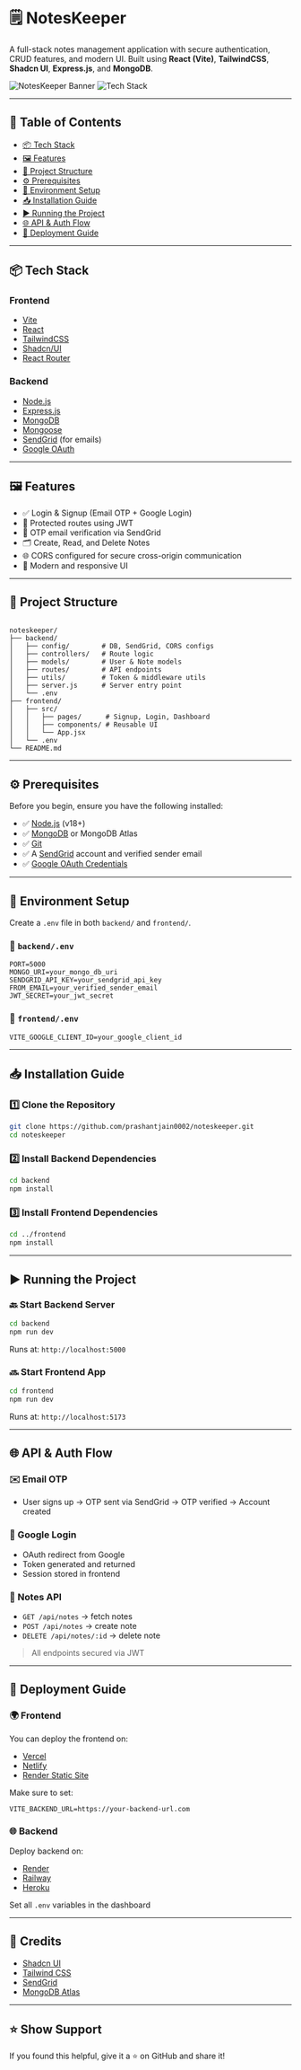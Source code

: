 

# 🗒️ NotesKeeper

A full-stack notes management application with secure authentication, CRUD features, and modern UI. Built using **React (Vite)**, **TailwindCSS**, **Shadcn UI**, **Express.js**, and **MongoDB**.

![NotesKeeper Banner](https://img.shields.io/badge/Status-Active-brightgreen) ![Tech Stack](https://img.shields.io/badge/Stack-MERN-blue)

---

## 📌 Table of Contents

- [📦 Tech Stack](#-tech-stack)
- [🖼️ Features](#️-features)
- [📁 Project Structure](#-project-structure)
- [⚙️ Prerequisites](#️-prerequisites)
- [🔐 Environment Setup](#-environment-setup)
- [📥 Installation Guide](#-installation-guide)
- [▶️ Running the Project](#️-running-the-project)
- [🌐 API & Auth Flow](#-api--auth-flow)
- [🚀 Deployment Guide](#-deployment-guide)

---

## 📦 Tech Stack

### **Frontend**
- [Vite](https://vitejs.dev/)
- [React](https://react.dev/)
- [TailwindCSS](https://tailwindcss.com/)
- [Shadcn/UI](https://ui.shadcn.com/)
- [React Router](https://reactrouter.com/)

### **Backend**
- [Node.js](https://nodejs.org/)
- [Express.js](https://expressjs.com/)
- [MongoDB](https://www.mongodb.com/)
- [Mongoose](https://mongoosejs.com/)
- [SendGrid](https://sendgrid.com/) (for emails)
- [Google OAuth](https://console.cloud.google.com/)

---

## 🖼️ Features

- ✅ Login & Signup (Email OTP + Google Login)
- 🔐 Protected routes using JWT
- 📧 OTP email verification via SendGrid
- 🗂️ Create, Read, and Delete Notes
- 🌐 CORS configured for secure cross-origin communication
- 🎨 Modern and responsive UI

---

## 📁 Project Structure



```

noteskeeper/
├── backend/
│   ├── config/        # DB, SendGrid, CORS configs
│   ├── controllers/   # Route logic
│   ├── models/        # User & Note models
│   ├── routes/        # API endpoints
│   ├── utils/         # Token & middleware utils
│   ├── server.js      # Server entry point
│   └── .env
├── frontend/
│   ├── src/
│   │   ├── pages/      # Signup, Login, Dashboard
│   │   ├── components/ # Reusable UI
│   │   └── App.jsx
│   └── .env
└── README.md

````

---

## ⚙️ Prerequisites

Before you begin, ensure you have the following installed:

- ✅ [Node.js](https://nodejs.org/) (v18+)
- ✅ [MongoDB](https://www.mongodb.com/try/download/community) or MongoDB Atlas
- ✅ [Git](https://git-scm.com/)
- ✅ A [SendGrid](https://sendgrid.com/) account and verified sender email
- ✅ [Google OAuth Credentials](https://console.cloud.google.com/apis/credentials)

---

## 🔐 Environment Setup

Create a `.env` file in both `backend/` and `frontend/`.

### 📂 `backend/.env`
```env
PORT=5000
MONGO_URI=your_mongo_db_uri
SENDGRID_API_KEY=your_sendgrid_api_key
FROM_EMAIL=your_verified_sender_email
JWT_SECRET=your_jwt_secret
````

### 📂 `frontend/.env`

```env
VITE_GOOGLE_CLIENT_ID=your_google_client_id
```

---

## 📥 Installation Guide

### 1️⃣ Clone the Repository

```bash
git clone https://github.com/prashantjain0002/noteskeeper.git
cd noteskeeper
```

### 2️⃣ Install Backend Dependencies

```bash
cd backend
npm install
```

### 3️⃣ Install Frontend Dependencies

```bash
cd ../frontend
npm install
```

---

## ▶️ Running the Project

### 🔙 Start Backend Server

```bash
cd backend
npm run dev
```

Runs at: `http://localhost:5000`

### 🔜 Start Frontend App

```bash
cd frontend
npm run dev
```

Runs at: `http://localhost:5173`

---

## 🌐 API & Auth Flow

### ✉️ Email OTP

* User signs up → OTP sent via SendGrid → OTP verified → Account created

### 🔐 Google Login

* OAuth redirect from Google
* Token generated and returned
* Session stored in frontend

### 🧾 Notes API

* `GET /api/notes` → fetch notes
* `POST /api/notes` → create note
* `DELETE /api/notes/:id` → delete note

> All endpoints secured via JWT

---

## 🚀 Deployment Guide

### 🌍 Frontend

You can deploy the frontend on:

* [Vercel](https://vercel.com/)
* [Netlify](https://www.netlify.com/)
* [Render Static Site](https://render.com/)

Make sure to set:

```env
VITE_BACKEND_URL=https://your-backend-url.com
```

### 🌐 Backend

Deploy backend on:

* [Render](https://render.com/)
* [Railway](https://railway.app/)
* [Heroku](https://www.heroku.com/)

Set all `.env` variables in the dashboard

---


## 🙌 Credits

* [Shadcn UI](https://ui.shadcn.com/)
* [Tailwind CSS](https://tailwindcss.com/)
* [SendGrid](https://sendgrid.com/)
* [MongoDB Atlas](https://www.mongodb.com/cloud/atlas)

---

## ⭐ Show Support

If you found this helpful, give it a ⭐ on GitHub and share it!



